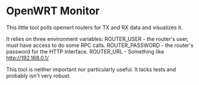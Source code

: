 # OpenWRT Monitor

This little tool polls openwrt routers for TX and RX data and visualizes it.

It relies on three environment variables:
 ROUTER_USER - the router's user, must have access to do some RPC calls.
 ROUTER_PASSWORD - the router's password for the HTTP interface.
 ROUTER_URL - Something like http://192.168.0.1/

This tool is neither important nor particularly useful. It lacks tests and probably isn't very robust.

